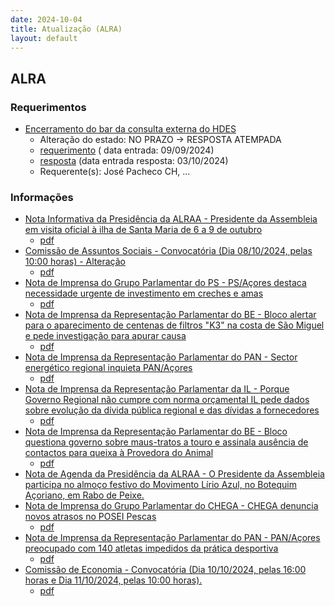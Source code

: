 ```yaml
---
date: 2024-10-04
title: Atualização (ALRA)
layout: default
---
```

## ALRA

### Requerimentos

* [Encerramento do bar da consulta externa do HDES](http://base.alra.pt:82/4DACTION/w_pesquisa_registo/4/8493)
  * Alteração do estado: NO PRAZO → RESPOSTA ATEMPADA
  * [requerimento](http://base.alra.pt:82/Doc_Req/XIIIreque139.pdf) ( data entrada: 09/09/2024)
  * [resposta](http://base.alra.pt:82/Doc_Req/XIIIrequeresp139.pdf) (data entrada resposta: 03/10/2024)
  * Requerente(s): José Pacheco CH, ...

### Informações

* [Nota Informativa da Presidência da ALRAA - Presidente da Assembleia em visita oficial à ilha de Santa Maria de 6 a 9 de outubro](http://base.alra.pt:82/4DACTION/w_pesquisa_registo/8/20352)
  * [pdf](http://base.alra.pt:82/Doc_Noticias/NI20352.pdf)
* [Comissão de Assuntos Sociais - Convocatória (Dia 08/10/2024, pelas 10:00 horas) - Alteração](http://base.alra.pt:82/4DACTION/w_pesquisa_registo/8/20353)
  * [pdf](http://base.alra.pt:82/Doc_Noticias/NI20353.pdf)
* [Nota de Imprensa do Grupo Parlamentar do PS - PS/Açores destaca necessidade urgente de investimento em creches e amas](http://base.alra.pt:82/4DACTION/w_pesquisa_registo/8/20343)
  * [pdf](http://base.alra.pt:82/Doc_Noticias/NI20343.pdf)
* [Nota de Imprensa da Representação Parlamentar do BE - Bloco alertar para o aparecimento de centenas de filtros "K3" na costa de São Miguel e pede investigação para apurar causa](http://base.alra.pt:82/4DACTION/w_pesquisa_registo/8/20344)
  * [pdf](http://base.alra.pt:82/Doc_Noticias/NI20344.pdf)
* [Nota de Imprensa da Representação Parlamentar do PAN - Sector energético regional inquieta PAN/Açores](http://base.alra.pt:82/4DACTION/w_pesquisa_registo/8/20345)
  * [pdf](http://base.alra.pt:82/Doc_Noticias/NI20345.pdf)
* [Nota de Imprensa da Representação Parlamentar da IL - Porque Governo Regional não cumpre com norma orçamental IL pede dados sobre evolução da dívida pública regional e das dívidas a fornecedores](http://base.alra.pt:82/4DACTION/w_pesquisa_registo/8/20346)
  * [pdf](http://base.alra.pt:82/Doc_Noticias/NI20346.pdf)
* [Nota de Imprensa da Representação Parlamentar do BE - Bloco questiona governo sobre maus-tratos a touro e assinala ausência de contactos para queixa à Provedora do Animal](http://base.alra.pt:82/4DACTION/w_pesquisa_registo/8/20347)
  * [pdf](http://base.alra.pt:82/Doc_Noticias/NI20347.pdf)
* [Nota de Agenda da Presidência da ALRAA - O Presidente da Assembleia participa no almoço festivo do Movimento Lírio Azul, no Botequim Açoriano, em Rabo de Peixe.](http://base.alra.pt:82/4DACTION/w_pesquisa_registo/8/20348)
* [Nota de Imprensa do Grupo Parlamentar do CHEGA - CHEGA denuncia novos atrasos no POSEI Pescas](http://base.alra.pt:82/4DACTION/w_pesquisa_registo/8/20349)
  * [pdf](http://base.alra.pt:82/Doc_Noticias/NI20349.pdf)
* [Nota de Imprensa da Representação Parlamentar do PAN - PAN/Açores preocupado com 140 atletas impedidos da prática desportiva](http://base.alra.pt:82/4DACTION/w_pesquisa_registo/8/20350)
  * [pdf](http://base.alra.pt:82/Doc_Noticias/NI20350.pdf)
* [Comissão de Economia - Convocatória (Dia 10/10/2024, pelas 16:00 horas e Dia 11/10/2024, pelas 10:00 horas).](http://base.alra.pt:82/4DACTION/w_pesquisa_registo/8/20351)
  * [pdf](http://base.alra.pt:82/Doc_Noticias/NI20351.pdf)
